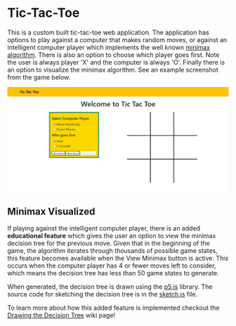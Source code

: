 # Tic-Tac-Toe
This is a custom built tic-tac-toe web application. The application has options to play against a computer that makes random moves, or against an intelligent computer player which implements the well known [minimax algorithm](https://cs.stanford.edu/people/eroberts/courses/soco/projects/2003-04/intelligent-search/minimax.html). There is also an option to choose which player goes first. Note the user is always player 'X' and the computer is always 'O'. Finally there is an option to visualize the minimax algorithm.  See an example screenshot from the game below.

![alt text](https://github.com/jefische/Tic-Tac-Toe/blob/main/assets/TTT_game_empty.png "Tic-Tac-Toe")

## Minimax Visualized
If playing against the intelligent computer player, there is an added **educational feature** which gives the user an option to view the minimax decision tree for the previous move.  Given that in the beginning of the game, the algorithm iterates through thousands of possible game states, this feature becomes available when the View Minimax button is active.  This occurs when the computer player has 4 or fewer moves left to consider, which means the decision tree has less than 50 game states to generate.

When generated, the decision tree is drawn using the [p5.js](https://github.com/processing/p5.js) library.  The source code for sketching the decision tree is in the [sketch.js](js/sketch.js) file.

To learn more about how this added feature is implemented checkout the [Drawing the Decision Tree](https://github.com/jefische/Tic-Tac-Toe/wiki/Drawing-the-Decision-Tree) wiki page!
